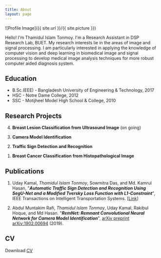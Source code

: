 ```yaml
---
title: About
layout: page
---
```

![Profile Image]({{ site.url }}/{{ site.picture }})


<p>Hello!  I'm Thamidul Islam Tonmoy. I'm a Research Assistant in DSP Research Lab, BUET. My research interests lie in the areas of image and signal processing. I am particularly  interested in applying the knowledge of computer vision and deep learning in biomedical image and signal processing to develop medical image analysis techniques for more robust computer aided diagnosis system.</p>


<h2>Education</h2>
<ul class="skill-list">
	<li>B.Sc.(EEE) - Bangladesh University of Engineering & Technology, 2017</li>
	<li>HSC - Notre Dame College, 2012</li>
	<li>SSC - Motijheel Model High School & College, 2010</li>
</ul>


<h2>Research Projects</h2>
<ol reversed>
        <li><p><b>Breast Lesion Classification from Ultrasound Image</b> (on going)</p></li>
	<li><p><b>Camera Model Identification</b><br></p></li>
        <li><p><b>Traffic Sign Detection and Recognition</b></p></li>
        <li><p><b>Breast Cancer Classification from Histopathological Image</b></p></li>
</ol>


<h2>Publications</h2>
<ol>
        <li><p>Uday Kamal, <i>Thamidul Islam Tonmoy</i>, Sowmitra Das, and Md. Kamrul Hasan, "<b><i>Automatic Traffic Sign Detection and Recognition Using SegU-Net and a Modified Tversky Loss Function with L1-Constraint</i></b>", IEEE Transactions on Intelligent Transportation Systems. [<a href='https://ieeexplore.ieee.org/document/8700606'>Link</a>]</p></li>
	<li><p>Abdul Muntakim Rafi, <i>Thamidul Islam Tonmoy</i>, Uday Kamal, Rakibul Hoque, and Md Hasan. "<b><i>RemNet: Remnant Convolutional Neural Network for Camera Model Identification</i></b>", <a href='https://arxiv.org/abs/1902.00694'>arXiv preprint arXiv:1902.00694</a> (2019).</p></li>
</ol>


<h2>CV</h2>
<p>Download <a href='/assets/CV_TONMOY.pdf'>CV</a></p>

